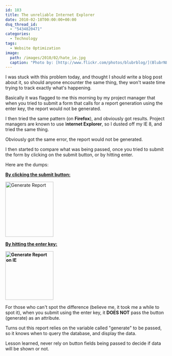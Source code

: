 ```yaml
---
id: 183
title: The unreliable Internet Explorer
date: 2010-02-18T00:00:00+00:00
dsq_thread_id:
  - "5434820471"
categories:
  - Technology
tags:
  - Website Optimization
image: 
  path: /images/2010/02/hate_ie.jpg
  caption: "Photo by: [http://www.flickr.com/photos/blubrblog/](BlubrNL)"
---
```

I was stuck with this problem today, and thought I should write a blog post about it, so should anyone encounter the same thing, they won't waste time trying to track exactly what's happening.

Basically it was flagged to me this morning by my project manager that when you tried to submit a form that calls for a report generation using the enter key, the report would not be generated.

I then tried the same pattern (on **Firefox**), and obviously got results. Project managers are known to use I**nternet Explorer**, so I dusted off my IE 8, and tried the same thing.<!--more-->

Obviously got the same error, the report would not be generated.
  
I then started to compare what was being passed, once you tried to submit the form by clicking on the submit button, or by hitting enter.

Here are the dumps:
  
**<span style="text-decoration: underline;">By clicking the submit button:</span>**
  
<img src="http://files.placona.co.uk/the_unreliable_ie/with_generate.jpg" alt="Generate Report" width="150" height="172" />

**<span style="text-decoration: underline;">By hitting the enter key:</span>**
  
**<span style="text-decoration: underline;"><img src="http://files.placona.co.uk/the_unreliable_ie/without_generate.jpg" alt="Generate Report on IE" width="150" height="152" /></span>**

For those who can't spot the difference (believe me, it took me a while to spot it), when you submit using the enter key, it **DOES NOT** pass the button (generate) as an attribute.

Turns out this report relies on the variable called "generate" to be passed, so it knows when to query the database, and display the data.

Lesson learned, never rely on button fields being passed to decide if data will be shown or not.
